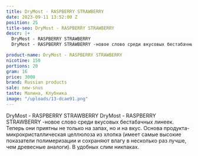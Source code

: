 ```yaml
---
title: DryMost - RASPBERRY STRAWBERRY
date: 2023-09-11 13:52:00 Z
position: 25
title-seo: DryMost - RASPBERRY STRAWBERRY
descr: |+
  DryMost - RASPBERRY STRAWBERRY
  DryMost - RASPBERRY STRAWBERRY -новое слово среди вкусовых бестабачных линеек. Теперь они приятны не только на запах, но и на вкус. Основа продукта-микрокристаллическая целлюлоза из хлопка (имеет самые высокие показатели полимеризации и сохраняют влагу в несколько раз лучше, чем древесные аналоги). В удобных слим никпаках.

product-name: DryMost - RASPBERRY STRAWBERRY
nicotine: 150
portions: 20
gram: 16
price: 3000
brand: Russian products
sale: new-snus
taste: Малина, Клубника
image: "/uploads/13-dcae91.png"
---
```


DryMost - RASPBERRY STRAWBERRY
DryMost - RASPBERRY STRAWBERRY -новое слово среди вкусовых бестабачных линеек. Теперь они приятны не только на запах, но и на вкус. Основа продукта-микрокристаллическая целлюлоза из хлопка (имеет самые высокие показатели полимеризации и сохраняют влагу в несколько раз лучше, чем древесные аналоги). В удобных слим никпаках.


